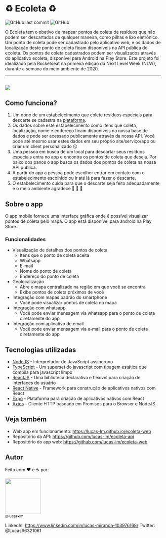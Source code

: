 # :recycle: Ecoleta :recycle:

![GitHub last commit](https://img.shields.io/github/last-commit/lucas-lm/ecoleta-native)
![GitHub](https://img.shields.io/github/license/lucas-lm/ecoleta-native)

O Ecoleta tem o obetivo de mapear pontos de coleta de resíduos que não podem ser descartados de qualquer maneira, como pilhas e lixo eletrônico.
Um ponto de coleta pode ser cadastrado pelo aplicativo web, e os dados de localização deste ponto de coleta ficam disponíveis na API pública do ecoleta.
Os pontos de coleta cadastrados podem ser visualizados através do aplicativo ecoleta, disponível para Android na Play Store.
Este projeto foi idealizado pela Rocketseat na primeira edição da Next Level Week (NLW), durante a semana do meio ambiente de 2020.

---
![](https://imgur.com/WvKt6CG.gif)
---

## Como funciona?

1. Um dono de um estabelecimento que colete resíduos especiais para descarte se cadastra na [plataforma](https://lucas-lm.github.io/ecoleta-web/).
2. Os dados sobre este estabelecimento como itens que coleta, localização, nome e endereço ficam disponíveis na nossa base de dados e pode ser acessado publicamente através da nossa API. Você pode até mesmo usar estes dados em seu próprio site/serviço/app ou criar um client personalizado :smirk:
3. Uma pessoa em busca de um local para descartar seus resíduos especiais entra no app e encontra os pontos de coleta que deseja. Por baixo dos panos o app busca os dados dos pontos de coleta na nossa API pública.
4. A partir do app a pessoa pode escolher entrar em contato com o estabelecimento escolhido ou ir até lá para fazer o descarte.
5. O estabelecimento cuida para que o descarte seja feito adequadamente e o meio ambiente agradece :seedling: :evergreen_tree: :deciduous_tree:

## Sobre o app

O app mobile fornece uma interface gráfica onde é possível visualizar pontos de coleta pelo mapa.
O app está disponível para android na Play Store.

### Funcionalidades

- Visualização de detalhes dos pontos de coleta
  - Itens que o ponto de coleta aceita
  - Whatsapp
  - E-mail
  - Nome do ponto de coleta
  - Endereço do ponto de coleta
- Geolocalização
  - Abre o mapa centralizado na região em que você se encontra
  - Exibe pontos de coleta próximos de você
- Integração com mapas padrão do smartphone
  - Você pode visualizar pontos de coleta no mapa
- Integração com whatsapp
  - Você pode enviar mensagem via whatsapp para o ponto de coleta diretamente do app
- Integração com aplicativo de email
  - Você pode enviar mensagem via e-mail para o ponto de coleta diretamente do app

## Tecnologias utilizadas

- [NodeJS](https://nodejs.org/en/) - Interpretador de JavaScript assíncrono
- [TypeScript](https://www.typescriptlang.org/) - Um superset do javascript com tipagem estática que compila para javascript limpo
- [ReactJS](https://reactjs.org/) - Uma biblioteca declarativa e flexível para criação de interfaces do usuário
- [React Native](https://reactnative.dev/) - Framework para construção de aplicativos nativos com React
- [Expo](https://docs.expo.io/) - Plataforma para criação de aplicativos nativos com React
- [Axios](https://github.com/axios/axios) - Cliente HTTP baseado em Promises para o Browser e NodeJS

## Veja também

- Web app em funcionamento: https://lucas-lm.github.io/ecoleta-web
- Repositório da API: https://github.com/lucas-lm/ecoleta-api
- Repositório do app web: https://github.com/lucas-lm/ecoleta-web

## Autor

Feito com :heart: e :coffee: por:

[<img src="https://avatars3.githubusercontent.com/u/29049644?s=460&u=6fcf78abdf0e007afa9b2a31beaf686d79fa9173&v=4" width=115><br><sub>@lucas-lm</sub>](https://github.com/lucas-lm)

LinkedIn: https://www.linkedin.com/in/lucas-miranda-103976168/
Twitter: @Lucas66321061
